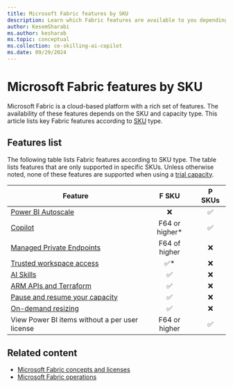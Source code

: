 ```yaml
---
title: Microsoft Fabric features by SKU
description: Learn which Fabric features are available to you depending on the capacity type. The article lists features according to SKUs by capacity type.
author: KesemSharabi
ms.author: kesharab
ms.topic: conceptual
ms.collection: ce-skilling-ai-copilot
ms.date: 09/29/2024
---
```


# Microsoft Fabric features by SKU

Microsoft Fabric is a cloud-based platform with a rich set of features. The availability of these features depends on the SKU and capacity type. This article lists key Fabric features according to [SKU](licenses.md#capacity) type.

## Features list

The following table lists Fabric features according to SKU type. The table lists features that are only supported in specific SKUs. Unless otherwise noted, none of these features are supported when using a [trial capacity](../get-started/fabric-trial.md).

| Feature                                                                                                  | F SKU         | P SKUs   |
|----------------------------------------------------------------------------------------------------------|:-------------:|:--------:|
| [Power BI Autoscale](/power-bi/enterprise/service-premium-auto-scale)                                    | &#x274C;      | &#x2705; |
| [Copilot](../get-started/copilot-fabric-overview.md)                                                     | F64 or higher* | &#x2705; |
| [Managed Private Endpoints](../security/security-managed-private-endpoints-overview.md)                  | F64 of higher | &#x274C; |
| [Trusted workspace access](../security/security-trusted-workspace-access.md)                             | &#x2705;*     | &#x274C; |
| [AI Skills](../fabric/data-science/concept-ai-skill.md)                                                   | &#x2705;      | &#x274C; |
| [ARM APIs and Terraform](/azure/developer/terraform/overview-azapi-provider)                             | &#x2705;      | &#x274C; |
| [Pause and resume your capacity](pause-resume.md)                                                        | &#x2705;      | &#x274C; |
| [On-demand resizing](scale-capacity.md)                                                                  | &#x2705;      | &#x274C; |
| View Power BI items without a per user license                                                           | F64 or higher | &#x2705; |

## Related content

* [Microsoft Fabric concepts and licenses](licenses.md)
* [Microsoft Fabric operations](fabric-operations.md)
